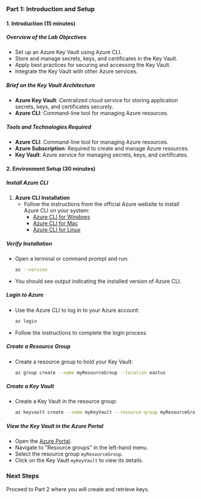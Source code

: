 ### Part 1: Introduction and Setup  

#### 1. Introduction (15 minutes)  

##### **Overview of the Lab Objectives**  
- Set up an Azure Key Vault using Azure CLI.
- Store and manage secrets, keys, and certificates in the Key Vault.
- Apply best practices for securing and accessing the Key Vault.
- Integrate the Key Vault with other Azure services.

##### **Brief on the Key Vault Architecture**  
- **Azure Key Vault**: Centralized cloud service for storing application secrets, keys, and certificates securely.
- **Azure CLI**: Command-line tool for managing Azure resources.

##### **Tools and Technologies Required**  
- **Azure CLI**: Command-line tool for managing Azure resources.
- **Azure Subscription**: Required to create and manage Azure resources.
- **Key Vault**: Azure service for managing secrets, keys, and certificates.

#### 2. Environment Setup (30 minutes)  

##### **Install Azure CLI**  
1. **Azure CLI Installation**  
   - Follow the instructions from the official Azure website to install Azure CLI on your system:  
     - [Azure CLI for Windows](https://docs.microsoft.com/en-us/cli/azure/install-azure-cli-windows)  
     - [Azure CLI for Mac](https://docs.microsoft.com/en-us/cli/azure/install-azure-cli-macos)  
     - [Azure CLI for Linux](https://docs.microsoft.com/en-us/cli/azure/install-azure-cli-linux)  

##### **Verify Installation**  
- Open a terminal or command prompt and run:  
  ```bash  
  az --version
  ```

- You should see output indicating the installed version of Azure CLI.  

##### **Login to Azure**  
- Use the Azure CLI to log in to your Azure account:  
  ```bash  
  az login  
  ```
- Follow the instructions to complete the login process.

##### **Create a Resource Group**  
- Create a resource group to hold your Key Vault:  
  ```bash  
  az group create --name myResourceGroup --location eastus  
  ```

##### **Create a Key Vault**  
- Create a Key Vault in the resource group:  
  ```bash  
  az keyvault create --name myKeyVault --resource-group myResourceGroup --location eastus  
  ```

##### **View the Key Vault in the Azure Portal**  
- Open the [Azure Portal](https://portal.azure.com/).
- Navigate to "Resource groups" in the left-hand menu.
- Select the resource group `myResourceGroup`.
- Click on the Key Vault `myKeyVault` to view its details.

### Next Steps  
Proceed to Part 2 where you will create and retrieve keys.
```